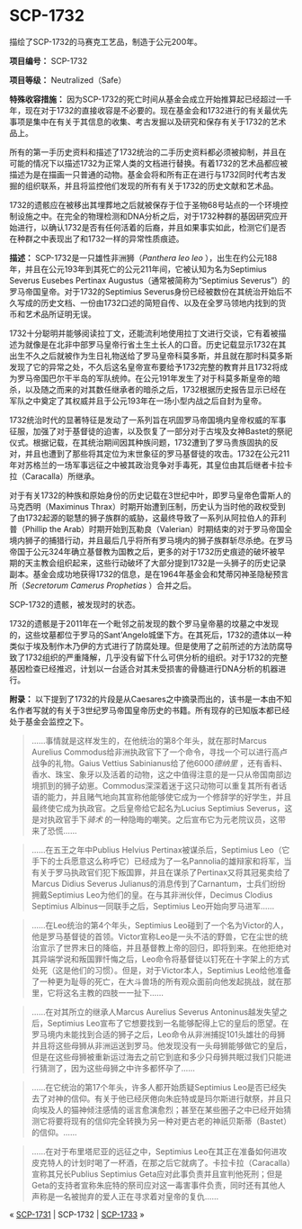 # SCP-1732
                        




描绘了SCP-1732的马赛克工艺品，制造于公元200年。



**项目编号：** SCP-1732

**项目等级：** Neutralized（Safe）

**特殊收容措施：** 因为SCP-1732的死亡时间从基金会成立开始推算起已经超过一千年，现在对于1732的直接收容是不必要的。现在基金会和1732进行的有关最优先事项是集中在有关于其信息的收集、考古发掘以及研究和保存有关于1732的艺术品上。

所有的第一手历史资料和描述了1732统治的二手历史资料都必须被抑制，并且在可能的情况下以描述1732为正常人类的文档进行替换。有着1732的艺术品都应被描述为是在描画一只普通的动物。基金会将和所有正在进行与1732同时代考古发掘的组织联系，并且将监控他们发现的所有有关于1732的历史文献和艺术品。

1732的遗骸应在被移出其埋葬地之后就被保存于位于圣物68号站点的一个环境控制设施之中。在完全的物理检测和DNA分析之后，对于1732种群的基因研究应开始进行，以确认1732是否有任何活着的后裔，并且如果事实如此，检测它们是否在种群之中表现出了和1732一样的异常性质痕迹。

**描述：** SCP-1732是一只雄性非洲狮（*Panthera leo leo* ），出生在约公元188年，并且在公元193年到其死亡的公元211年间，它被认知为名为Septimius Severus Eusebes Pertinax Augustus（通常被简称为“Septimius Severus”）的罗马帝国皇帝。对于1732的Septimius Severus身份已经被数份在其统治开始后不久写成的历史文档、一份由1732口述的简短自传、以及在全罗马领地内找到的货币和艺术品所证明无误。

1732十分聪明并能够阅读拉丁文，还能流利地使用拉丁文进行交谈，它有着被描述为就像是在北非中部罗马皇帝行省土生土长人的口音。历史记载显示1732在其出生不久之后就被作为生日礼物送给了罗马皇帝科莫多斯，并且就在那时科莫多斯发现了它的异常之处，不久后这名皇帝宣布要给予1732完整的教育并且1732将成为罗马帝国巴尔干半岛的军队统帅。在公元191年发生了对于科莫多斯皇帝的暗杀，以及随之而来的对其数任继承者的暗杀之后，1732根据历史报告显示已经在军队之中奠定了其权威并且于公元193年在一场小型内战之后自封为皇帝。

1732统治时代的显著特征是发动了一系列旨在巩固罗马帝国境内皇帝权威的军事征服，加强了对于基督徒的迫害，以及恢复了一部分对于古埃及女神Bastet的祭祀仪式。根据记载，在其统治期间因其种族问题，1732遭到了罗马贵族固执的反对，并且也遭到了那些将其定位为末世象征的罗马基督徒的攻击。1732在公元211年对苏格兰的一场军事远征之中被其政治竞争对手毒死，其皇位由其后继者卡拉卡拉（Caracalla）所继承。

对于有关1732的种族和原始身份的历史记载在3世纪中叶，即罗马皇帝色雷斯人的马克西明（Maximinus Thrax）时期开始遭到压制，历史认为当时他的政权受到了由1732起源的聪慧的狮子族群的威胁，这最终导致了一系列从阿拉伯人的菲利普（Phillip the Arab）时期开始到瓦勒良（Valerian）时期结束的对于罗马帝国全境内狮子的捕猎行动，并且最后几乎将所有罗马境内的狮子族群斩尽杀绝。在罗马帝国于公元324年确立基督教为国教之后，更多的对于1732历史痕迹的破坏被早期的天主教会组织起来，这些行动破坏了大部分提到1732是一头狮子的历史记录副本。基金会成功地获得1732的信息，是在1964年基金会和梵蒂冈神圣隐秘预言所（*Secretorum Camerus Prophetias* ）合并之后。



SCP-1732的遗骸，被发现时的状态。



1732的遗骸是于2011年在一个毗邻之前发现的数个罗马皇帝墓的坟墓之中发现的，这些坟墓都位于罗马的Sant'Angelo城堡下方。在其死后，1732的遗体以一种类似于埃及制作木乃伊的方式进行了防腐处理。但是使用了之前所述的方法防腐导致了1732组织的严重降解，几乎没有留下什么可供分析的组织。对于1732的完整基因检查已经推迟，计划以一台适合对其未受损害的骨髓进行DNA分析的机器进行。

**附录：** 以下提到了1732的片段是从Caesares之中摘录而出的，该书是一本由不知名作者写就的有关于3世纪罗马帝国皇帝历史的书籍。所有现存的已知版本都已经处于基金会监控之下。


> ……事情就是这样发生的，在他统治的第8个年头，就在那时Marcus Aurelius Commodus给非洲执政官下了一个命令，寻找一个可以进行高卢战争的礼物。Gaius Vettius Sabinianus给了他6000*德纳里* ，还有香料、香水、珠宝、象牙以及活着的动物，这之中值得注意的是一只从帝国南部边境抓到的狮子幼崽。Commodus深深着迷于这只动物可以重复其所有者话语的能力，并且赌气地向其宣称他能够使它成为一个修辞学的好学生，并且最终使它成为执政官。之后皇帝给它起名为Lucius Septimius Severus，这是对执政官手下*骑术* 的一种隐晦的嘲笑。之后宣布它为元老院议员，这带来了恐慌……
> 


> ……在五王之年中Publius Helvius Pertinax被谋杀后，Septimius Leo（它手下的士兵愿意这么称呼它）已经成为了一名Pannolia的雄辩家和将军，当有关于罗马执政官们犯下叛国罪，并且在谋杀了Pertinax又将其冠冕卖给了Marcus Didius Severus Julianus的消息传到了Carnantum，士兵们纷纷拥戴Septimius Leo为他们的皇。在与其非洲伙伴，Decimus Clodius Septimius Albinus一同联手之后，Septimius Leo开始向罗马进军……
> 


> ……在Leo统治的第4个年头，Septimius Leo碰到了一个名为Victor的人，他是罗马基督徒的首领。Victor宣称Leo是一头不洁的野兽，它在尘世的统治宣示了世界末日的降临，并且基督教上帝的回归，即将到来。在他拒绝对其异端学说和叛国罪忏悔之后，Leo命令将基督徒以钉死在十字架上的方式处死（这是他们的习惯）。但是，对于Victor本人，Septimius Leo给他准备了一种更为耻辱的死亡，在大斗兽场的所有观众面前向他发起挑战，就在那里，它将这名主教的四肢一一扯下……
> 


> ……在对其所立的继承人Marcus Aurelius Severus Antoninus越发失望之后，Septimius Leo宣布了它想要找到一名能够配得上它的皇后的愿望。在罗马境内未能找到合适的狮子之后，Leo命令从非洲捕捉101头雄壮的母狮并且将这些母狮从非洲运送到罗马。他发现没有一头母狮能够做它的皇后，但是在这些母狮被重新运过海去之前它到底和多少只母狮共眠过我们只能进行猜测了，因为这些母狮之中许多都怀孕了……
> 


> ……在它统治的第17个年头，许多人都开始质疑Septimius Leo是否已经失去了对神的信仰。有关于他已经厌倦向朱庇特或是玛尔斯进行献祭，并且只向埃及人的猫神倾注感情的谣言愈演愈烈；甚至在某些圈子之中已经开始猜测它将要将现有的信仰完全转换为另一种对更古老的神祇贝斯蒂（Bastet）的信仰。……
> 


> ……在对于布里塔尼亚的远征之中，Septimius Leo在其正在准备如何进攻皮克特人的计划时喝了一杯酒，在那之后它就病了。卡拉卡拉（Caracalla）宣称其兄长Publius Septimius Geta应对此事负责并且宣判他死刑；但是Geta的支持者宣称朱庇特的祭司应对这一毒害事件负责，同时还有其他人声称是一名被抛弃的爱人正在寻求着对皇帝的复仇……
> 



« [SCP-1731](/scp-1731) | SCP-1732 | [SCP-1733](/scp-1733) »





                    